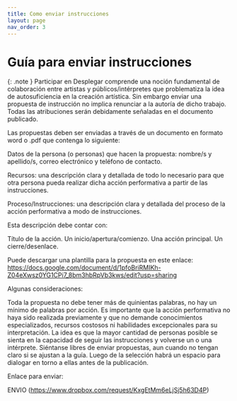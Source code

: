 ```yaml
---
title: Como enviar instrucciones
layout: page
nav_order: 3
---
```


# Guía para enviar instrucciones

{: .note }
Participar en Desplegar comprende una noción fundamental de colaboración entre artistas y públicos/intérpretes que problematiza la idea de autosuficiencia en la creación artística. Sin embargo enviar una propuesta de instrucción no implica renunciar a la autoría de dicho trabajo. Todas las atribuciones serán debidamente señaladas en el documento publicado.

Las propuestas deben ser enviadas a través de un documento en formato word o .pdf que contenga lo siguiente:

Datos de la persona (o personas) que hacen la propuesta: nombre/s y apellido/s, correo electrónico y teléfono de contacto.

Recursos: una descripción clara y detallada de todo lo necesario para que otra persona pueda realizar dicha acción performativa a partir de las instrucciones.

Proceso/Instrucciones: una descripción clara y detallada del proceso de la acción performativa a modo de instrucciones.

Esta descripción debe contar con:

Título de la acción.
Un inicio/apertura/comienzo.
Una acción principal.
Un cierre/desenlace.

Puede descargar una plantilla para la propuesta en este enlace: https://docs.google.com/document/d/1pfoBriRMIKh-Z04eXwsz0YG1CPi7_8bm3hbRpVb3kws/edit?usp=sharing

Algunas consideraciones:

Toda la propuesta no debe tener más de quinientas palabras, no hay un mínimo de palabras por acción.
Es importante que la acción performativa no haya sido realizada previamente y que no demande conocimientos especializados, recursos costosos ni habilidades excepcionales para su interpretación. La idea es que la mayor cantidad de personas posible se sienta en la capacidad de seguir las instrucciones y volverse un o una intérprete.
Siéntanse libres de enviar propuestas, aun cuando no tengan claro si se ajustan a la guía. Luego de la selección habrá un espacio para dialogar en torno a ellas antes de la publicación.


Enlace para enviar:

ENVIO
(https://www.dropbox.com/request/KxgEtMm6eLjSj5h63D4P)


